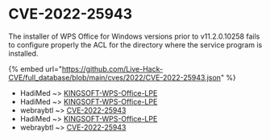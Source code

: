 # CVE-2022-25943

The installer of WPS Office for Windows versions prior to v11.2.0.10258 fails to configure properly the ACL for the directory where the service program is installed.

{% embed url="https://github.com/Live-Hack-CVE/full_database/blob/main/cves/2022/CVE-2022-25943.json" %}


* HadiMed ~> [KINGSOFT-WPS-Office-LPE](https://www.alice-snow.ru/2022/database/cve-2022-25943/kingsoft-wps-office-lpe-hadimed)
* HadiMed ~> [KINGSOFT-WPS-Office-LPE](https://www.alice-snow.ru/2022/database/cve-2022-25943/kingsoft-wps-office-lpe-hadimed)
* webraybtl ~> [CVE-2022-25943](https://www.alice-snow.ru/2022/database/cve-2022-25943/cve-2022-25943-webraybtl)
* HadiMed ~> [KINGSOFT-WPS-Office-LPE](https://www.alice-snow.ru/2022/database/cve-2022-25943/kingsoft-wps-office-lpe-hadimed)
* webraybtl ~> [CVE-2022-25943](https://www.alice-snow.ru/2022/database/cve-2022-25943/cve-2022-25943-webraybtl)